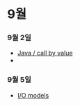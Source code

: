 # 9월

### 9월 2일
- [Java / call by value](./source/callbyvalue.md)
- 

### 9월 5일
- [I/O models](./source/IOmodels.md)
 
